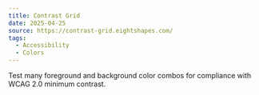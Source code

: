 ```yaml
---
title: Contrast Grid
date: 2025-04-25
source: https://contrast-grid.eightshapes.com/
tags:
  - Accessibility
  - Colors
---
```


Test many foreground and background color combos for compliance with WCAG 2.0 minimum contrast.





